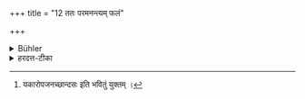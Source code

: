 +++
title = "12 ततः परमनन्त्यम् फलं"

+++

<details><summary>Bühler</summary>

12. The revealed texts declare that after (the burial follows) a reward without end, which is designated by the term 'heavenly bliss.'
</details>

<details><summary>हरदत्त-टीका</summary>

## सूत्रम्
ततः परमनन्त्यं फलं स्वर्ग्यशब्दं श्रूयते ॥१२॥  
### प्रस्तावः
कुत इत्याह—   
## टिप्पनी
ततः परं श्मशानकर्मणोऽनन्तरम्, अनन्त्यमपरिमितं स्वर्गशब्दवाच्यं फलं श्रूयते-'स एष यज्ञायुधी यजमानोऽञ्जसा स्वर्गं लोकमेती'ति । अनन्त्यं स्वर्ग्यमिति[^५] यकारश्छान्दसः उपजनः अपपाठो वा ॥१२॥  

[^५]: यकारोपजनच्छान्दसः इति भवितुं युक्तम् ।  

इत्यापस्तम्बधर्ममूत्रवृत्तौ द्वितीयप्रश्ने त्रयोविंशी कण्डिका ॥२३॥
</details>
